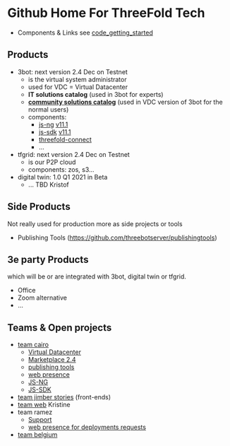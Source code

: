 # Github Home For ThreeFold Tech


- Components & Links see [code_getting_started](products/code_getting_started.md)

## Products

- 3bot: next version 2.4 Dec on Testnet
  - is the virtual system administrator
  - used for VDC = Virtual Datacenter
  - **IT solutions catalog** (used in 3bot for experts)
  - **[community solutions catalog](https://github.com/threefoldtech/vdc-solutions-charts)** (used in VDC version of 3bot for the normal users)
  - components: 
    - [js-ng](https://github.com/threefoldtech/js-ng) [v11.1](https://github.com/threefoldtech/js-ng/projects/1)
    - [js-sdk](https://github.com/threefoldtech/js-sdk) [v11.1](https://github.com/threefoldtech/js-sdk/projects/1)
    - [threefold-connect](https://github.com/threefoldtech/3Bot_connect)
    -  ... 
- tfgrid: next version 2.4 Dec on Testnet
  - is our P2P cloud
  - components: zos, s3...
- digital twin: 1.0 Q1 2021 in Beta
  - ... TBD Kristof

## Side Products

Not really used for production more as side projects or tools

- Publishing Tools (https://github.com/threebotserver/publishingtools)

## 3e party Products

which will be or are integrated with 3bot, digital twin or tfgrid.

- Office
- Zoom alternative
- ...


## Teams & Open projects

- [team cairo](https://github.com/orgs/threefoldtech/projects/125)
  - [Virtual Datacenter](https://github.com/orgs/threefoldtech/projects/121)
  - [Marketplace 2.4](https://github.com/orgs/threefoldtech/projects/126)
  - [publishing tools](https://github.com/threebotserver/publishingtools/projects)
  - [web presence](https://github.com/orgs/threefoldfoundation/projects/16)
  - [JS-NG](https://github.com/orgs/threefoldtech/js-ng/projects/1)
  - [JS-SDK](https://github.com/orgs/threefoldtech/js-sdk/projects/1)
- [team jimber stories](https://github.com/orgs/threefoldtech/projects/60?card_filter_query=label%3Atype_story) (front-ends)
- [team web]() Kristine
- team ramez
  - [Support](https://circles.threefold.me/project/sabrinasadik-tf-support/kanban)
  - [web presence for deployments requests](https://github.com/orgs/threefoldfoundation/projects/16)
- [team belgium](https://github.com/orgs/threefoldtech/projects/61)

